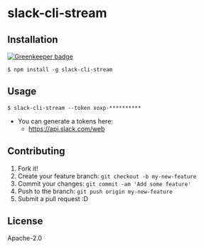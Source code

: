 # slack-cli-stream
## Installation

[![Greenkeeper badge](https://badges.greenkeeper.io/hideack/slack-cli-stream.svg)](https://greenkeeper.io/)

```
$ npm install -g slack-cli-stream
```

## Usage

```
$ slack-cli-stream --token xoxp-**********
```

- You can generate a tokens here: 
  - https://api.slack.com/web

## Contributing

1. Fork it!
2. Create your feature branch: `git checkout -b my-new-feature`
3. Commit your changes: `git commit -am 'Add some feature'`
4. Push to the branch: `git push origin my-new-feature`
5. Submit a pull request :D

## License

Apache-2.0

